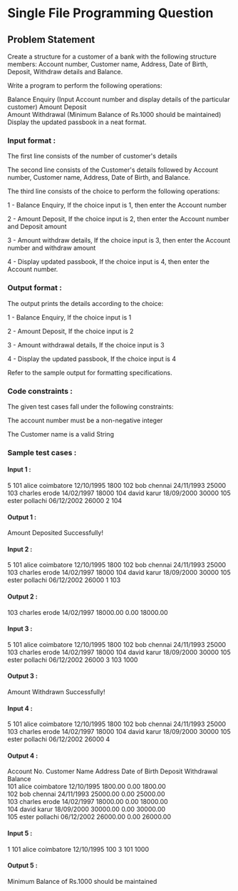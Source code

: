 # Single File Programming Question

## Problem Statement

Create a structure for a customer of a bank with the following structure members: Account number, Customer name, Address, Date of Birth, Deposit, Withdraw details and Balance.

Write a program to perform the following operations:

Balance Enquiry (Input Account number and display details of the particular customer)
Amount Deposit\
Amount Withdrawal (Minimum Balance of Rs.1000 should be maintained)\
Display the updated passbook in a neat format.

### Input format :

The first line consists of the number of customer's details

The second line consists of the Customer's details followed by Account number, Customer name, Address, Date of Birth, and Balance.

The third line consists of the choice to perform the following operations:

1 - Balance Enquiry, If the choice input is 1, then enter the Account number

2 - Amount Deposit, If the choice input is 2, then enter the Account number and Deposit amount

3 - Amount withdraw details, If the choice input is 3, then enter the Account number and withdraw amount

4 - Display updated passbook, If the choice input is 4, then enter the Account number.

### Output format :

The output prints the details according to the choice:

1 - Balance Enquiry, If the choice input is 1

2 - Amount Deposit, If the choice input is 2

3 - Amount withdrawal details, If the choice input is 3

4 - Display the updated passbook, If the choice input is 4

Refer to the sample output for formatting specifications.

### Code constraints :

The given test cases fall under the following constraints:

The account number must be a non-negative integer

The Customer name is a valid String

### Sample test cases :

#### Input 1 :

5
101 alice coimbatore 12/10/1995 1800
102 bob chennai 24/11/1993 25000
103 charles erode 14/02/1997 18000
104 david karur 18/09/2000 30000
105 ester pollachi 06/12/2002 26000
2 104

#### Output 1 :

Amount Deposited Successfully!

#### Input 2 :

5
101 alice coimbatore 12/10/1995 1800
102 bob chennai 24/11/1993 25000
103 charles erode 14/02/1997 18000
104 david karur 18/09/2000 30000
105 ester pollachi 06/12/2002 26000
1 103

#### Output 2 :

103 charles erode 14/02/1997 18000.00 0.00 18000.00

#### Input 3 :

5
101 alice coimbatore 12/10/1995 1800
102 bob chennai 24/11/1993 25000
103 charles erode 14/02/1997 18000
104 david karur 18/09/2000 30000
105 ester pollachi 06/12/2002 26000
3 103 1000

#### Output 3 :

Amount Withdrawn Successfully!

#### Input 4 :

5
101 alice coimbatore 12/10/1995 1800
102 bob chennai 24/11/1993 25000
103 charles erode 14/02/1997 18000
104 david karur 18/09/2000 30000
105 ester pollachi 06/12/2002 26000
4

#### Output 4 :

Account No. Customer Name Address Date of Birth Deposit Withdrawal Balance\
101 alice coimbatore 12/10/1995 1800.00 0.00 1800.00\
102 bob chennai 24/11/1993 25000.00 0.00 25000.00\
103 charles erode 14/02/1997 18000.00 0.00 18000.00\
104 david karur 18/09/2000 30000.00 0.00 30000.00\
105 ester pollachi 06/12/2002 26000.00 0.00 26000.00

#### Input 5 :

1
101 alice coimbatore 12/10/1995 100
3 101 1000

#### Output 5 :

Minimum Balance of Rs.1000 should be maintained
